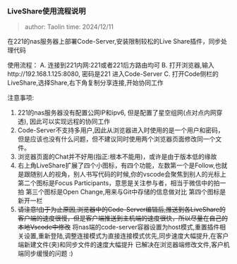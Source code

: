 ### LiveShare使用流程说明
> author: Taolin
> time: 2024/12/11



在221的nas服务器上部署Code-Server,安装限制较松的Live Share插件，同步处理代码

使用流程：
A. 连接到221内网:221或者221后方路由均可
B. 打开浏览器,输入http://192.168.1.125:8080, 密码是221 进入Code-Server
C. 打开Code侧栏的LiveShare,选择Share,右下角复制分享连接,开始协同工作
        
注意事项:
1. 221的nas服务器没有配置公网IP和ipv6, 但是配置了星空组网(点对点内网穿透), 因此可以实现远程的协同工作
2. Code-Server不支持多用户,因此从浏览器进入时使用的是一个用户和密码，但是应该也没有什么问题，但不建议同时使用两个浏览器页面修改同一个文件。
3. 浏览器页面的Chat并不好用(指正:根本不能用)，或许是由于版本低的缘故
4. 右上角LiveShare扩展了四个小图标，有四个功能，左数第一个是Follow,也就是跟随别人的视角，别人书写代码的时候,你的vscode会聚焦到别人的光标上
   第二个图标是Focus Participants，意思是关注参与者，相当于微信中的拍一拍
   第三个图标是Open Change,用来与Git中存储的信息做对比
   第四个图标是新开一栏
5. ~~请注意!由于为止原因,浏览器中的Code-Server编辑后,推送到各LiveShare的客户端的速度很慢，但是客户端推送到主机端的速度很快，所以尽量在自己的本地Vscode中修改~~
   将nas端的code-server容器设置为host模式,重置插件相关设置,重新登陆,调整连接模式为直接连接模式优先,同步速度大幅提升,在客户端新建文件(夹)和同步文件的速度大幅提升
   已解决在浏览器端修改文件,客户机端同步缓慢的问题
   :)